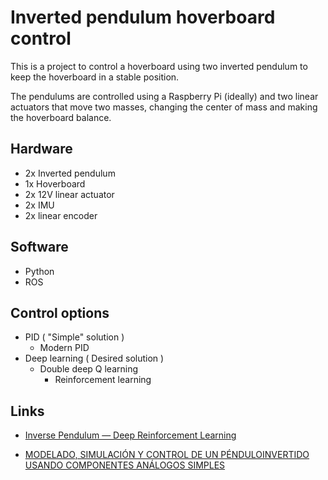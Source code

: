 # Inverted pendulum hoverboard control

This is a project to control a hoverboard using two inverted pendulum to keep the hoverboard in a stable position.

The pendulums are controlled using a Raspberry Pi (ideally) and two linear actuators that move two masses, changing the center of mass and making the hoverboard balance.

## Hardware

* 2x Inverted pendulum
* 1x Hoverboard
* 2x 12V linear actuator
* 2x IMU
* 2x linear encoder

## Software

* Python
* ROS

## Control options

* PID ( "Simple" solution )
  * Modern PID
* Deep learning ( Desired solution )
  * Double deep Q learning
    * Reinforcement learning

## Links

* [Inverse Pendulum — Deep Reinforcement Learning](https://medium.com/mlearning-ai/inverse-pendulum-deep-reinforcement-learning-a22689e14e34)

* [MODELADO, SIMULACIÓN Y CONTROL DE UN PÉNDULOINVERTIDO USANDO COMPONENTES ANÁLOGOS SIMPLES](https://www.studocu.com/latam/document/universidad-autonoma-de-occidente/control-1/pendulo-invertido/10076977)
